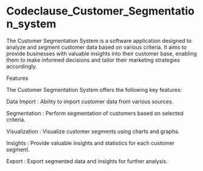 # Codeclause_Customer_Segmentation_system
The Customer Segmentation System is a software application designed to analyze and segment customer data based on various criteria. It aims to provide businesses with valuable insights into their customer base, enabling them to make informed decisions and tailor their marketing strategies accordingly.


Features

The Customer Segmentation System offers the following key features:

Data Import : Ability to import customer data from various sources.

Segmentation : Perform segmentation of customers based on selected criteria.

Visualization : Visualize customer segments using charts and graphs.

Insights : Provide valuable insights and statistics for each customer segment.

Export : Export segmented data and insights for further analysis.
